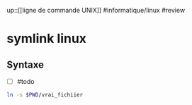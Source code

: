 up::[[ligne de commande UNIX]]
#informatique/linux #review 
# symlink linux

## Syntaxe
- [ ] #todo
```bash
ln -s $PWD/vrai_fichiier
```

